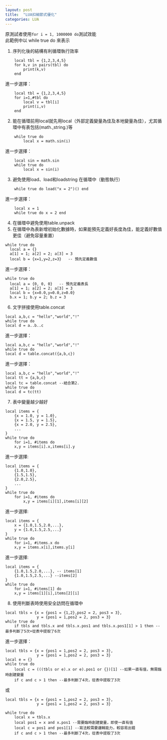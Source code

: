 ```yaml
---
layout: post
title:  "LUA扣細節式優化"
categories: LUA
---
```

原測試者使用```for i = 1, 1000000 do```測試效能  
此範例中以 while true do 來表示  
1. 序列化後的結構有利循環執行效率  

```
	local tbl = {1,2,3,4,5}
	for k,v in pairs(tbl) do 
		print(k,v)
	end 
```
進一步選擇：
```
	local tbl = {1,2,3,4,5}
	for i=1,#tbl do 
		local v = tbl[i] 
		print(i,v)
	end 
```

2. 能在循環前用local就先用local（外部定義變量為佳及本地變量為佳），尤其循環中有表包括(math.,string.)等  

```
	while true do 
		local x = math.sin(i)
```
進一步選擇：
```
	local sin = math.sin
	while true do 
		local x = sin(i)
```

3. 避免使用load、load和loadstring 在循環中（動態執行）  
```
	while true do load("x = 2")() end 
```
進一步選擇：
```
	local x = 1
	while true do x = 2 end 
```
4. 在循環中避免使用table.unpack  
5. 在循環中為表新增初始化數據時，如果能預先定義好長度為佳，能定義好數值更佳（避免容量重置）
```
while true do
  local a = {}                  
  a[1] = 1; a[2] = 2; a[3] = 3  
  local b = {x=1,y=2,z=3}   -- 預先定義數值
```
進一步選擇：
```
while true do
  local a = {0, 0, 0}   -- 預先定義表長
  a[1] = 1; a[2] = 2; a[3] = 3   
  local b = {x=0.0,y=0.0,z=0.0}
  b.x = 1; b.y = 2; b.z = 3
```
6. 文字拼接使用table.concat
```
local a,b,c = "hello","world","!"
while true do 
local d = a..b..c
```
進一步選擇：
```
local a,b,c = "hello","world","!"
while true do 
local d = table.concat({a,b,c})
```
進一步選擇：
```
local a,b,c = "hello","world","!"
local tt = {a,b,c}
local tc = table.concat --結合第2.
while true do 
local d = tc(tt)
```
7. 表中變量越少越好
```
local items = {
	{x = 1.0, y = 1.0},
	{x = 1.5, y = 1.5},
	{x = 2.0, y = 2.5},
	...
}
while true do 
	for i=1, #items do 
	x,y = items[i].x,items[i].y
```
進一步選擇:
```
local items = {
	{1.0,1.0},
	{1.5,1.5},
	{2.0,2.5},
	...
}
while true do 
	for i=1, #items do 
		x,y = items[i][1],items[i][2]
```
進一步選擇:
```
local items = {
	x = {1.0,1.5,2.0,...},
	y = {1.0,1.5,2.5,...}
}
while true do 
	for i=1, #items.x do 
	x,y = items.x[i],items.y[i]
```
進一步選擇:
```
local items = {
	{1.0,1.5,2.0,...}, -- items[1]
	{1.0,1.5,2.5,...} --items[2]
}
while true do 
	for i=1, #items[1] do 
	x,y = items[1][i],items[2][i]
```

8. 使用判斷表時使用安全訪問在循環中
```
local tbls = {x = {pos1 = {1,2},pos2 = 2, pos3 = 3},
			  y = {pos1 = 1,pos2 = 2, pos3 = 3}
while true do 
	if tbls and tbls.x and tbls.x.pos1 and tbls.x.pos1[1] > 1 then --最多判斷了5次+從表中提取了6次
```
進一步選擇：
```
local tbls = {x = {pos1 = 1,pos2 = 2, pos3 = 3},
			  y = {pos1 = 1,pos2 = 2, pos3 = 3}
local e = {}
while true do 
	local c = (((tbls or e).x or e).pos1 or {})[1] --如果一直有值，無需臨時創建變量
	if c and c > 1 then --最多判斷了4次，從表中提取了3次
```
或
```
local tbls = {x = {pos1 = 1,pos2 = 2, pos3 = 3},
			  y = {pos1 = 1,pos2 = 2, pos3 = 3}

while true do 
	local x = tbls.x 
	local pos1 = x and x.pos1 --需要臨時創建變量，即使一直有值
	local c = pos1 and pos1[1] --寫法較需要邏輯能力，較容易出錯
	if c and c > 1 then --最多判斷了4次，從表中提取了3次
```